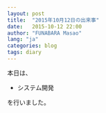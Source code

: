 ```yaml
---
layout: post
title:  "2015年10月12日の出来事"
date:   2015-10-12 22:00
author: "FUNABARA Masao"
lang: "ja"
categories: blog
tags: diary
---
```


本日は、

* システム開発

を行いました。
